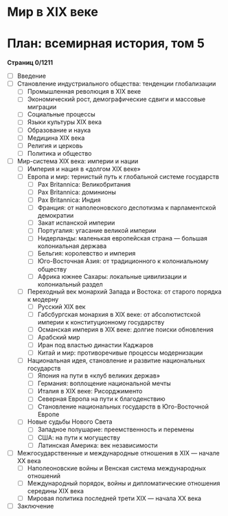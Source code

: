# Мир в XIX веке


# План: всемирная история, том 5
**Страниц 0/1211**

* [ ] Введение
* [ ] Становление индустриального общества: тенденции глобализации
	* [ ] Промышленная революция в XIX веке
	* [ ] Экономический рост, демографические сдвиги и массовые миграции
	* [ ] Социальные процессы
	* [ ] Языки культуры XIX века
	* [ ] Образование и наука
	* [ ] Медицина XIX века
	* [ ] Религия и церковь
	* [ ] Политика и общество
* [ ] Мир-система XIX века: империи и нации
	* [ ] Империя и нация в «долгом XIX веке»
	* [ ] Европа и мир: тернистый путь к глобальной системе государств
		* [ ] Pax Britannica: Великобритания
		* [ ] Pax Britannica: доминионы
		* [ ] Pax Britannicа: Индия
		* [ ] Франция: от наполеоновского деспотизма к парламентской демократии
		* [ ] Закат испанской империи
		* [ ] Португалия: угасание великой империи
		* [ ] Нидерланды: маленькая европейская страна — большая колониальная держава
		* [ ] Бельгия: королевство и империя
		* [ ] Юго-Восточная Азия: от традиционного к колониальному обществу
		* [ ] Африка южнее Сахары: локальные цивилизации и колониальный раздел
	* [ ] Переходный век монархий Запада и Востока: от старого порядка к модерну
		* [ ] Русский XIX век
		* [ ] Габсбургская монархия в XIX веке: от абсолютистской империи к конституционному государству
		* [ ] Османская империя в XIX веке: долгие поиски обновления
		* [ ] Арабский мир
		* [ ] Иран под властью династии Каджаров
		* [ ] Китай и мир: противоречивые процессы модернизации
	* [ ] Национальная идея, становление и развитие национальных государств
		* [ ] Япония на пути в «клуб великих держав»
		* [ ] Германия: воплощение национальной мечты
		* [ ] Италия в XIX веке: Рисорджименто
		* [ ] Северная Европа на пути к благоденствию
		* [ ] Становление национальных государств в Юго-Восточной Европе
	* [ ] Новые судьбы Нового Света
		* [ ] Западное полушарие: преемственность и перемены 
		* [ ] США: на пути к могуществу
		* [ ] Латинская Америка: век независимости
* [ ] Межгосударственные и международные отношения в XIX — начале XX века
	* [ ] Наполеоновские войны и Венская система международных отношений
	* [ ] Международный порядок, войны и дипломатические отношения середины XIX века
	* [ ] Мировая политика последней трети XIX — начала XX века
* [ ] Заключение